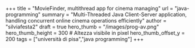 +++
title = "MovieFinder, multithread app for cinema managing"
url = "java-programming"
summary = "Multi-Threaded Java Client-Server application, handling concurrent online cinema operations efficiently"
author = "silviafesta2"
draft = true
hero_thumb = "/images/prog-av.png"
hero_thumb_height = 300       # Altezza visibile in pixel
hero_thumb_offset_y = 200
tags = ["università di pisa","java programming"]
+++